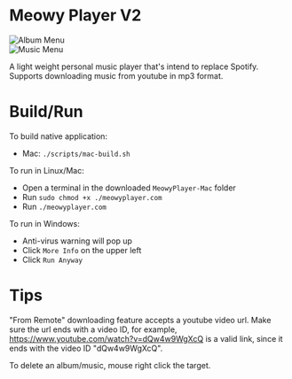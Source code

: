 # Meowy Player V2
![Album Menu](https://i.imgur.com/nsAVTfV.png)  
![Music Menu](https://i.imgur.com/ZTg9sHD.png)  
  
A light weight personal music player that's intend to replace Spotify.  
Supports downloading music from youtube in mp3 format.  

# Build/Run
To build native application:
- Mac: `./scripts/mac-build.sh`

To run in Linux/Mac:
- Open a terminal in the downloaded `MeowyPlayer-Mac` folder
- Run `sudo chmod +x ./meowyplayer.com`
- Run `./meowyplayer.com`

To run in Windows:
- Anti-virus warning will pop up  
- Click `More Info` on the upper left
- Click `Run Anyway`  

# Tips
"From Remote" downloading feature accepts a youtube video url. Make sure the url ends with a video ID, for example,  
https://www.youtube.com/watch?v=dQw4w9WgXcQ  is a valid link, since it ends with the video ID "dQw4w9WgXcQ".  
  
To delete an album/music, mouse right click the target.  